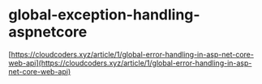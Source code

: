# global-exception-handling-aspnetcore
[https://cloudcoders.xyz/article/1/global-error-handling-in-asp-net-core-web-api](https://cloudcoders.xyz/article/1/global-error-handling-in-asp-net-core-web-api)
